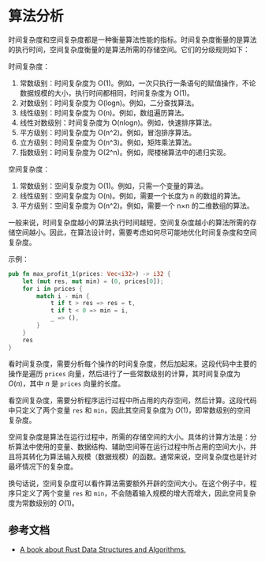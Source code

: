 # 算法分析

时间复杂度和空间复杂度都是一种衡量算法性能的指标。时间复杂度衡量的是算法的执行时间，空间复杂度衡量的是算法所需的存储空间。它们的分级规则如下：

时间复杂度：

1. 常数级别：时间复杂度为 O(1)。例如，一次只执行一条语句的赋值操作，不论数据规模的大小，执行时间都相同，时间复杂度为 O(1)。
2. 对数级别：时间复杂度为 O(logn)。例如，二分查找算法。
3. 线性级别：时间复杂度为 O(n)。例如，数组遍历算法。
4. 线性对数级别：时间复杂度为 O(nlogn)。例如，快速排序算法。
5. 平方级别：时间复杂度为 O(n^2)。例如，冒泡排序算法。
6. 立方级别：时间复杂度为 O(n^3)。例如，矩阵乘法算法。
7. 指数级别：时间复杂度为 O(2^n)。例如，爬楼梯算法中的递归实现。

空间复杂度：

1. 常数级别：空间复杂度为 O(1)。例如，只需一个变量的算法。
2. 线性级别：空间复杂度为 O(n)。例如，需要一个长度为 n 的数组的算法。
3. 平方级别：空间复杂度为 O(n^2)。例如，需要一个 n×n 的二维数组的算法。

一般来说，时间复杂度越小的算法执行时间越短，空间复杂度越小的算法所需的存储空间越小。因此，在算法设计时，需要考虑如何尽可能地优化时间复杂度和空间复杂度。

示例：

```rust
pub fn max_profit_1(prices: Vec<i32>) -> i32 {
    let (mut res, mut min) = (0, prices[0]);
    for i in prices {
        match i - min {
            t if t > res => res = t,
            t if t < 0 => min = i,
            _ => (),
        }
    }
    res
}
```

看时间复杂度，需要分析每个操作的时间复杂度，然后加起来。这段代码中主要的操作是遍历 `prices` 向量，然后进行了一些常数级别的计算，其时间复杂度为 $O(n)$，其中 $n$ 是 `prices` 向量的长度。

看空间复杂度，需要分析程序运行过程中所占用的内存空间，然后计算。这段代码中只定义了两个变量 `res` 和 `min`，因此其空间复杂度为 $O(1)$，即常数级别的空间复杂度。

空间复杂度是算法在运行过程中，所需的存储空间的大小。具体的计算方法是：分析算法中使用的变量、数据结构、辅助空间等在运行过程中所占用的空间大小，并且将其转化为算法输入规模（数据规模）的函数。通常来说，空间复杂度也是针对最坏情况下的复杂度。

换句话说，空间复杂度可以看作算法需要额外开辟的空间大小。在这个例子中，程序只定义了两个变量 `res` 和 `min`，不会随着输入规模的增大而增大，因此空间复杂度为常数级别的 $O(1)$。

## 参考文档

- [A book about Rust Data Structures and Algorithms.](https://github.com/QMHTMY/RustBook)
